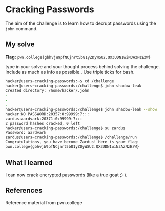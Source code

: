 # Cracking Passwords
The aim of the challenge is to learn how to decrupt passwords using the `john` command.

## My solve
**Flag:** `pwn.college{gbhvjW9pfNCjnrt5b81yZDyWSU2.QX3UDN1wiN3AzNzEzW}`

type in your solve and your thought process behind solving the challenge. Include as much as info as possible.. Use triple ticks for bash.
```bash
hacker@users~cracking-passwords:~$ cd /challenge
hacker@users~cracking-passwords:/challenge$ john shadow-leak
Created directory: /home/hacker/.john
.
.
.
hacker@users~cracking-passwords:/challenge$ john shadow-leak --show
hacker:NO PASSWORD:20357:0:99999:7:::
zardus:aardvark:20371:0:99999:7:::
2 password hashes cracked, 0 left
hacker@users~cracking-passwords:/challenge$ su zardus
Password: aardvark
zardus@users~cracking-passwords:/challenge$ /challenge/run
Congratulations, you have become Zardus! Here is your flag:
pwn.college{gbhvjW9pfNCjnrt5b81yZDyWSU2.QX3UDN1wiN3AzNzEzW}
```

## What I learned
I can now crack encrypted passwords (like a true goat ;) ).

## References 
Reference material from pwn.college
